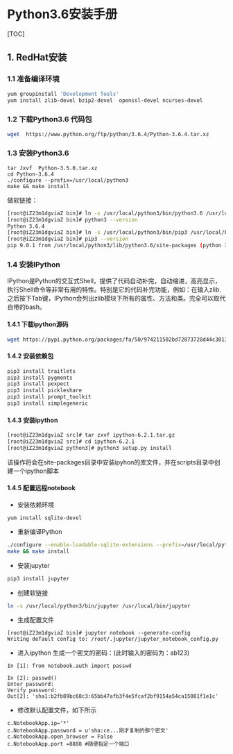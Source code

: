 #  Python3.6安装手册

[TOC]

## 1.  RedHat安装

### 1.1 准备编译环境

```bash
yum groupinstall 'Development Tools'
yum install zlib-devel bzip2-devel  openssl-devel ncurses-devel
```

### 1.2 下载Python3.6 代码包

```bash
wget  https://www.python.org/ftp/python/3.6.4/Python-3.6.4.tar.xz
```


### 1.3  安装Python3.6

```
tar Jxvf  Python-3.5.0.tar.xz
cd Python-3.6.4
./configure --prefix=/usr/local/python3
make && make install
```



做软链接：

```bash
[root@iZ23m1dgviaZ bin]# ln -s /usr/local/python3/bin/python3.6 /usr/local/bin/python3
[root@iZ23m1dgviaZ bin]# python3 --version
Python 3.6.4
[root@iZ23m1dgviaZ bin]# ln -s /usr/local/python3/bin/pip3 /usr/local/bin/pip3
[root@iZ23m1dgviaZ bin]# pip3 --version
pip 9.0.1 from /usr/local/python3/lib/python3.6/site-packages (python 3.6)
```

### 1.4 安装IPython
IPython是Python的交互式Shell，提供了代码自动补完，自动缩进，高亮显示，执行Shell命令等非常有用的特性。特别是它的代码补完功能，例如：在输入zlib.之后按下Tab键，IPython会列出zlib模块下所有的属性、方法和类。完全可以取代自带的bash。

#### 1.4.1 下载ipython源码

```bash
wget https://pypi.python.org/packages/fa/50/974211502bd72873728d44c3013fe79875c819c8fb69f778bcfd67bc7d38/ipython-6.2.1.tar.gz#md5=6873d91d340c6069a4f7c2d65258523b
```

#### 1.4.2 安装依赖包

```bash
pip3 install traitlets
pip3 install pygments
pip3 install pexpect
pip3 install pickleshare
pip3 install prompt_toolkit
pip3 install simplegeneric
```


#### 1.4.3 安装ipython

```bash
[root@iZ23m1dgviaZ src]# tar zxvf ipython-6.2.1.tar.gz
[root@iZ23m1dgviaZ src]# cd ipython-6.2.1
[root@iZ23m1dgviaZ python3]# python3 setup.py install
```
该操作将会在site-packages目录中安装ipyhon的库文件，并在scripts目录中创建一个ipython脚本


#### 1.4.5 配置远程notebook
- 安装依赖环境

```
yum install sqlite-devel
```

- 重新编译Python

```bash
./configure --enable-loadable-sqlite-extensions --prefix=/usr/local/python3
make && make install
```

- 安装jupyter

```bash
pip3 install jupyter
```

- 创建软链接

```bash
ln -s /usr/local/python3/bin/jupyter /usr/local/bin/jupyter
```

- 生成配置文件

```
[root@iZ23m1dgviaZ bin]# jupyter notebook --generate-config
Writing default config to: /root/.jupyter/jupyter_notebook_config.py
```

- 进入ipython 生成一个密文的密码：(此时输入的密码为：ab123)

```
In [1]: from notebook.auth import passwd

In [2]: passwd()
Enter password:
Verify password:
Out[2]: 'sha1:b2fb89bc68c3:65bb47afb3f4e5fcaf2bf9154a54ca15081f1e1c'

```

- 修改默认配置文件，如下所示

```
c.NotebookApp.ip='*'
c.NotebookApp.password = u'sha:ce...刚才复制的那个密文'
c.NotebookApp.open_browser = False
c.NotebookApp.port =8888 #随便指定一个端口
```
